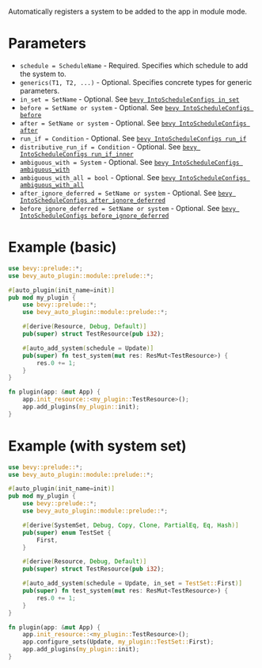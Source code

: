 Automatically registers a system to be added to the app in module mode.

# Parameters
- `schedule = ScheduleName` - Required. Specifies which schedule to add the system to.
- `generics(T1, T2, ...)` - Optional. Specifies concrete types for generic parameters.
- `in_set = SetName` - Optional. See [`bevy IntoScheduleConfigs in_set`](https://docs.rs/bevy/0.16.1/bevy/prelude/trait.IntoScheduleConfigs.html#method.in_set)
- `before = SetName or system` - Optional. See [`bevy IntoScheduleConfigs before`](https://docs.rs/bevy/0.16.1/bevy/prelude/trait.IntoScheduleConfigs.html#method.before)
- `after = SetName or system` - Optional. See [`bevy IntoScheduleConfigs after`](https://docs.rs/bevy/0.16.1/bevy/prelude/trait.IntoScheduleConfigs.html#method.after)
- `run_if = Condition` - Optional. See [`bevy IntoScheduleConfigs run_if`](https://docs.rs/bevy/0.16.1/bevy/prelude/trait.IntoScheduleConfigs.html#method.run_if)
- `distributive_run_if = Condition` - Optional. See [`bevy IntoScheduleConfigs run_if_inner`](https://docs.rs/bevy/0.16.1/bevy/prelude/trait.IntoScheduleConfigs.html#method.run_if_inner)
- `ambiguous_with = System` - Optional. See [`bevy IntoScheduleConfigs ambiguous_with`](https://docs.rs/bevy/0.16.1/bevy/prelude/trait.IntoScheduleConfigs.html#method.ambiguous_with)
- `ambiguous_with_all = bool` - Optional. See [`bevy IntoScheduleConfigs ambiguous_with_all`](https://docs.rs/bevy/0.16.1/bevy/prelude/trait.IntoScheduleConfigs.html#method.ambiguous_with_all)
- `after_ignore_deferred = SetName or system` - Optional. See [`bevy IntoScheduleConfigs after_ignore_deferred`](https://docs.rs/bevy/0.16.1/bevy/prelude/trait.IntoScheduleConfigs.html#method.after_ignore_deferred)
- `before_ignore_deferred = SetName or system` - Optional. See [`bevy IntoScheduleConfigs before_ignore_deferred`](https://docs.rs/bevy/0.16.1/bevy/prelude/trait.IntoScheduleConfigs.html#method.before_ignore_deferred)

# Example (basic)
```rust
use bevy::prelude::*;
use bevy_auto_plugin::module::prelude::*;

#[auto_plugin(init_name=init)]
pub mod my_plugin {
    use bevy::prelude::*;
    use bevy_auto_plugin::module::prelude::*;

    #[derive(Resource, Debug, Default)]
    pub(super) struct TestResource(pub i32);

    #[auto_add_system(schedule = Update)]
    pub(super) fn test_system(mut res: ResMut<TestResource>) {
        res.0 += 1;
    }
}

fn plugin(app: &mut App) {
    app.init_resource::<my_plugin::TestResource>();
    app.add_plugins(my_plugin::init);
}
```

# Example (with system set)
```rust
use bevy::prelude::*;
use bevy_auto_plugin::module::prelude::*;

#[auto_plugin(init_name=init)]
pub mod my_plugin {
    use bevy::prelude::*;
    use bevy_auto_plugin::module::prelude::*;

    #[derive(SystemSet, Debug, Copy, Clone, PartialEq, Eq, Hash)]
    pub(super) enum TestSet {
        First,
    }

    #[derive(Resource, Debug, Default)]
    pub(super) struct TestResource(pub i32);

    #[auto_add_system(schedule = Update, in_set = TestSet::First)]
    pub(super) fn test_system(mut res: ResMut<TestResource>) {
        res.0 += 1;
    }
}

fn plugin(app: &mut App) {
    app.init_resource::<my_plugin::TestResource>();
    app.configure_sets(Update, my_plugin::TestSet::First);
    app.add_plugins(my_plugin::init);
}
```